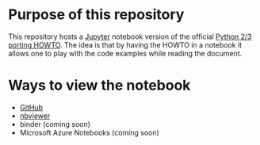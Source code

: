 Purpose of this repository
==========================
This repository hosts a [Jupyter](http://jupyter.org/) notebook version of the official
[Python 2/3 porting HOWTO](https://docs.python.org/3/howto/pyporting.html). The idea is
that by having the HOWTO in a notebook it allows one to play with the code examples while
reading the document.


Ways to view the notebook
=========================
- [GitHub](https://github.com/brettcannon/porting-to-python-3-notebook/blob/master/Porting%20Python%202%20code%20to%20Python%203.ipynb)
- [nbviewer](http://nbviewer.jupyter.org/github/brettcannon/porting-to-python-3-notebook/blob/master/Porting%20Python%202%20code%20to%20Python%203.ipynb)
- binder (coming soon)
- Microsoft Azure Notebooks (coming soon)

